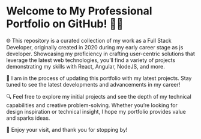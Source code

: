 # Welcome to My Professional Portfolio on GitHub! 👨‍💻

🌐 This repository is a curated collection of my work as a Full Stack Developer, originally created in 2020 during my early career stage as js developer. Showcasing my proficiency in crafting user-centric solutions that leverage the latest web technologies, you’ll find a variety of projects demonstrating my skills with React, Angular, NodeJS, and more.

🔄 I am in the process of updating this portfolio with my latest projects. Stay tuned to see the latest developments and advancements in my career!

🔍 Feel free to explore my initial projects and see the depth of my technical capabilities and creative problem-solving. Whether you’re looking for design inspiration or technical insight, I hope my portfolio provides value and sparks ideas.

🎉 Enjoy your visit, and thank you for stopping by!
